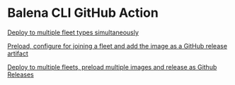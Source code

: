 # Balena CLI GitHub Action

[Deploy to multiple fleet types simultaneously](https://github.com/balena-labs-research/starter-interface/blob/efe18380348575b7f1eba940560344491c8cf053/.github/workflows/deploy-production.yml)

[Preload, configure for joining a fleet and add the image as a GitHub release artifact](https://github.com/Screenly/screenly-ose/blob/429c6cd6b8a68816db0e390920bde9fde0eb9c0e/.github/workflows/build-balena-disk-image.yaml)

[Deploy to multiple fleets, preload multiple images and release as Github Releases](https://github.com/balena-labs-research/starter-interface/blob/0c54cb6aa09c34862fc6b01e9cdd825435c72550/.github/workflows/deploy-production.yml)
